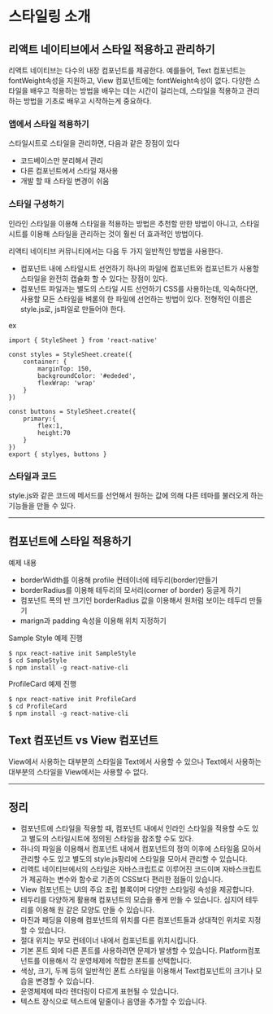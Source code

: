 # 스타일링 소개

## 리액트 네이티브에서 스타일 적용하고 관리하기

리액트 네이티브는 다수의 내장 컴포넌트를 제공한다.  예를들어, Text 컴포넌트는 fontWeight속성을 지원하고, View 컴포넌트에는 fontWeight속성이 없다. 
다양한 스타일을 배우고 적용하는 방법을 배우는 데는 시간이 걸리는데, 스타일을 적용하고 관리하는 방법을 기초로 배우고 시작하는게 중요하다. 

### 앱에서 스타일 적용하기

스타일시트로 스타일을 관리하면, 다음과 같은 장점이 있다
- 코드베이스만 분리해서 관리
- 다른 컴포넌트에서 스타일 재사용
- 개발 할 때 스타일 변경이 쉬움

### 스타일 구성하기
인라인 스타일을 이용해 스타일을 적용하는 방법은 추천할 만한 방법이 아니고, 스타일시트를 이용해 스타일을 관리하는 것이 훨씬 더 효과적인 방법이다. 

리액티 네이티브 커뮤니티에서는 다음 두 가지 일반적인 방법을 사용한다.
- 컴포넌트 내에 스타일시트 선언하기
하나의 파일에 컴포넌트와 컴포넌트가 사용할 스타일을 완전히 캡슐화 할 수 있다는 장점이 있다. 
- 컴포넌트 파일과는 별도의 스타일 시트 선언하기
CSS를 사용하는데, 익숙하다면, 사용할 모든 스타일을 벼롣의 한 파일에 선언하는 방법이 있다. 전형적인 이름은 style.js로, js파일로 만들어야 한다.

ex
```
import { StyleSheet } from 'react-native'

const styles = StyleSheet.create({
    container: {
        marginTop: 150,
        backgroundColor: '#ededed',
        flexWrap: 'wrap'
    }
})

const buttons = StyleSheet.create({
    primary:{
        flex:1,
        height:70
    }
})
export { stylyes, buttons } 
```
### 스타일과 코드

style.js와 같은 코드에 메서드를 선언해서 원하는 값에 의해 다른 테마를 불러오게 하는 기능들을 만들 수 있다. 

---

## 컴포넌트에 스타일 적용하기

예제 내용
- borderWidth를 이용해 profile 컨테이너에 테두리(border)만들기
- borderRadius를 이용해 테두리의 모서리(corner of border) 둥글게 하기
- 컴포넌트 폭의 반 크기인 borderRadius 값을 이용해서 원처럼 보이는 테두리 만들기
- marign과 padding 속성을 이용해 위치 지정하기

Sample Style 예제 진행
```
$ npx react-native init SampleStyle
$ cd SampleStyle
$ npm install -g react-native-cli
```

ProfileCard 예제 진행
```
$ npx react-native init ProfileCard
$ cd ProfileCard
$ npm install -g react-native-cli
```
## Text 컴포넌트 vs View 컴포넌트
View에서 사용하는 대부분의 스타일을 Text에서 사용할 수 있으나 Text에서 사용하는 대부분의 스타일을 View에서는 사용할 수 없다. 

---
## 정리 
- 컴포넌트에 스타일을 적용할 때, 컴포넌트 내에서 인라인 스타일을 적용할 수도 있고 별도의 스타일시트에 정의된 스타일을 참조할 수도 있다.
- 하나의 파일을 이용해서 컴포넌트 내에서 컴포넌트의 정의 이후에 스타일읆 모아서 관리할 수도 있고 별도의 style.js팡리에 스타일을 모아서 관리할 수 있습니다.
- 리액트 네이티브에서의 스타일은 자바스크립트로 이루어진 코드이며 자바스크립트가 제공하는 변수와 함수로 기존의 CSS보다 편리한 점들이 있습니다. 
- View 컴포넌트는 UI의 주요 조립 블록이며 다양한 스타일링 속성을 제공합니다.
- 테두리를 다양하게 활용해 컴포넌트의 모습을 좋게 만들 수 있습니다. 심지어 테두리를 이용해 원 같은 모양도 만들 수 있습니다.
- 마진과 패딩을 이용해 컴포넌트의 위치를 다른 컴포넌트들과 상대적인 위치로 지정할 수 있습니다.
- 절대 위치는 부모 컨테이너 내에서 컴포넌트를 위치시킵니다.
- 기본 폰트 외에 다른 폰트를 사용하려면 문제가 발생할 수 있습니다. Platform컴포넌트를 이용해서 각 운영체제에 적합한 폰트를 선택합니다.
- 색상, 크기, 두께 등의 일반적인 폰트 스타일을 이용해서 Text컴포넌트의 크기나 모습을 변경할 수 있습니다.
- 운영체제에 따라 렌더링이 다르게 표현될 수 있습니다. 
- 텍스트 장식으로 텍스트에 밑줄이나 음영을 추가할 수 있습니다. 